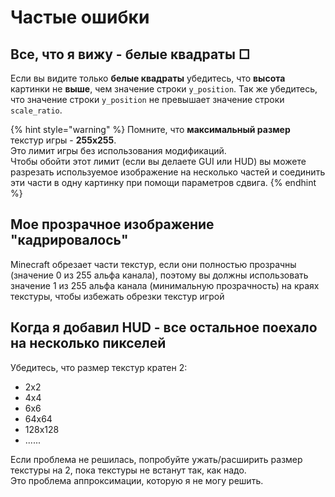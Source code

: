 # Частые ошибки

## Все, что я вижу - белые квадраты □

Если вы видите только **белые квадраты** убедитесь, что **высота** картинки не **выше**, чем значение строки `y_position`. Так же убедитесь, что значение строки `y_position` не превышает значение строки `scale_ratio`.

{% hint style="warning" %}
Помните, что **максимальный размер** текстур игры - **255x255**.  
Это лимит игры без использования модификаций.  
Чтобы обойти этот лимит \(если вы делаете GUI или HUD\) вы можете разрезать используемое изображение на несколько частей и соединить эти части в одну картинку при помощи параметров сдвига.
{% endhint %}

## Мое прозрачное изображение "кадрировалось"

Minecraft обрезает части текстур, если они полностью прозрачны \(значение 0 из 255 альфа канала\), поэтому вы должны использовать значение 1 из 255 альфа канала \(минимальную прозрачность\) на краях текстуры, чтобы избежать обрезки текстур игрой

## Когда я добавил HUD - все остальное поехало на несколько пикселей

Убедитесь, что размер текстур кратен 2:

* 2x2  
* 4x4  
* 6x6  
* 64x64
* 128x128  
* ......  

Если проблема не решилась, попробуйте ужать/расширить размер текстуры на 2, пока текстуры не встанут так, как надо.  
Это проблема аппроксимации, которую я не могу решить.

